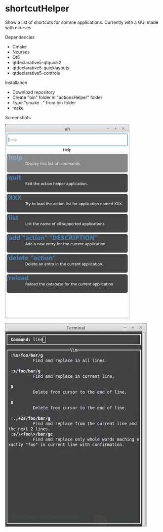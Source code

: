 # shortcutHelper
Show a list of shortcuts for somme applications. Currently with a GUI made with ncurses

Dependencies
  - Cmake
  - Ncurses
  - Qt5
  - qtdeclarative5-qtquick2
  - qtdeclarative5-quicklayouts
  - qtdeclarative5-controls

Installation
  - Download repository
  - Create "bin" folder in "actionsHelper" folder
  - Type "cmake .." from bin folder
  - make

Screenshots

![Qt interface](qt_gui.png?raw=true "Qt interface")

![Ncurses interface](ncurses_gui.png?raw=true "Ncurses interface")
